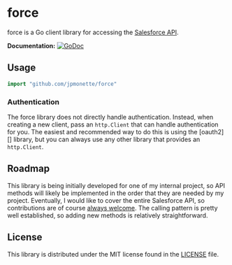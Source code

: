 # force

force is a Go client library for accessing the [Salesforce API](https://developer.salesforce.com/docs/atlas.en-us.api_rest.meta/).

**Documentation:** [![GoDoc](https://godoc.org/github.com/jpmonette/force?status.svg)](https://godoc.org/github.com/jpmonette/force)  

## Usage

```go
import "github.com/jpmonette/force"
```

### Authentication

The force library does not directly handle authentication.  Instead, when
creating a new client, pass an `http.Client` that can handle authentication for
you.  The easiest and recommended way to do this is using the [oauth2][]
library, but you can always use any other library that provides an
`http.Client`.


## Roadmap

This library is being initially developed for one of my internal project,
so API methods will likely be implemented in the order that they are
needed by my project. Eventually, I would like to cover the entire
Salesforce API, so contributions are of course [always welcome][contributing].  The
calling pattern is pretty well established, so adding new methods is relatively
straightforward.

[contributing]: CONTRIBUTING.md


## License

This library is distributed under the MIT license found in the [LICENSE](./LICENSE)
file.
